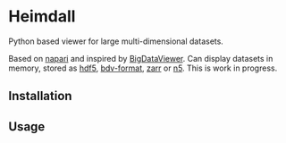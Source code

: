 # Heimdall

Python based viewer for large multi-dimensional datasets.

Based on [napari](https://github.com/napari/napari) and inspired by [BigDataViewer](https://imagej.net/BigDataViewer).
Can display datasets in memory, stored as [hdf5](https://www.hdfgroup.org/solutions/hdf5/), 
[bdv-format](https://imagej.net/BigDataViewer#Exporting_Datasets_for_the_BigDataViewer), [zarr](https://github.com/zarr-developers/zarr-python) or [n5](https://github.com/saalfeldlab/n5).
This is work in progress.

## Installation

## Usage
